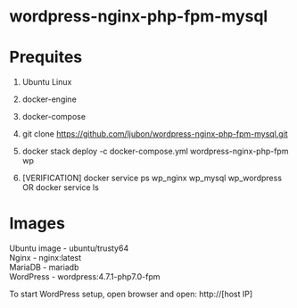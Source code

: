 # wordpress-nginx-php-fpm-mysql

# Prequites
1) Ubuntu Linux
2) docker-engine
3) docker-compose
  
1) git clone https://github.com/ljubon/wordpress-nginx-php-fpm-mysql.git 
2) docker stack deploy -c docker-compose.yml wordpress-nginx-php-fpm wp
3) [VERIFICATION] docker service ps wp_nginx wp_mysql wp_wordpress OR docker service ls

# Images

Ubuntu image - ubuntu/trusty64 \
Nginx - nginx:latest \
MariaDB - mariadb \
WordPress - wordpress:4.7.1-php7.0-fpm 

To start WordPress setup, open browser and open: http://[host IP]
